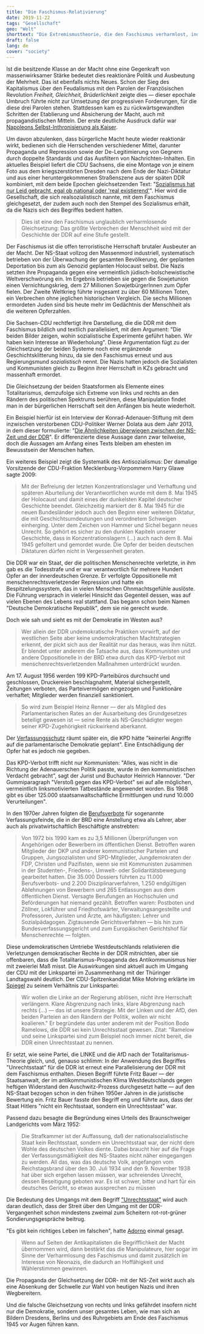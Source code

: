 ```yaml
---
title: "Die Faschismus-Relativierung"
date: 2019-11-22
tags: "Gesellschaft"
geo: "Welt"
shorttext: "Die Extremismustheorie, die den Faschismus verharmlost, indem sie ihn mit dem Kommunismus gleichsetzt, ist ein lupenreines Siegernarrativ."
draft: false
lang: de
cover: "society"
---
```


Ist die besitzende Klasse an der Macht ohne eine Gegenkraft von massenwirksamer Stärke bedeutet dies reaktionäre Politik und Ausbeutung der Mehrheit. Das ist ebenfalls nichts Neues. Schon der Sieg des Kapitalismus über den Feudalismus mit den Parolen der Französischen Revolution *Freiheit, Gleichheit, Brüderlichkeit* zeigte dies — dieser epochale Umbruch führte nicht zur Umsetzung der progressiven Forderungen, für die diese drei Parolen stehen. Stattdessen kam es zu rückwärtsgewandten Schritten der Etablierung und Absicherung der Macht, auch mit propagandistischen Mitteln. Der erste deutliche Ausdruck dafür war [Napoleons Selbst-Inthronisierung als Kaiser](https://www.planet-wissen.de/geschichte/persoenlichkeiten/napoleon_bonaparte/index.html#Kaiser "Kaiserkrönung selbst gemacht").

Um davon abzulenken, dass bürgerliche Macht heute wieder reaktionär wirkt, bedienen sich die Herrschenden verschiedener Mittel, darunter Propaganda und Repression sowie der De-Legitimierung von Gegnern durch doppelte Standards und das Ausfiltern von Nachrichten-Inhalten. Ein aktuelles Beispiel liefert die CDU Sachsens, die eine Montage von je einem Foto aus dem kriegszerstörten Dresden nach dem Ende der Nazi-Diktatur und aus einer heruntergekommenen Straßenszene aus der späten DDR kombiniert, mit dem beide Epochen gleichsetzenden Text: "[Sozialismus hat nur Leid gebracht, egal ob national oder 'real existierend'](https://www.mdr.de/nachrichten/politik/regional/cdu-wahlkampf-plakat-sozialismus-ns-ddr-leid-100.html "Politologe: 'CDU-Bildmontage ist pure Demagogie'")". Hier wird die Gesellschaft, die sich realsozialistisch nannte, mit dem Faschismus gleichgesetzt, der zudem auch noch den Stempel des Sozialismus erhält, da die Nazis sich des Begriffes bedient hatten.

> Dies ist eine den Faschismus unglaublich verharmlosende Gleichsetzung: Das größte Verbrechen der Menschheit wird mit der Geschichte der DDR auf eine Stufe gestellt. 

Der Faschismus ist die offen terroristische Herrschaft brutaler Ausbeuter an der Macht. Der NS-Staat vollzog den Massenmord industriell, systematisch betrieben von der Überwachung der gesamten Bevölkerung, der geplanten Deportation bis zum als Genozid geplanten Holocaust selbst. Die Nazis setzten ihre Propaganda gegen eine vermeintlich jüdisch-bolschewistische Weltverschwörung ein. Im Ergebnis betrieben sie gegen die Sowjetunion einen Vernichtungskrieg, dem 27 Millionen SowjetbürgerInnen zum Opfer fielen. Der Zweite Weltkrieg führte insgesamt zu über 60 Millionen Toten, ein Verbrechen ohne jeglichen historischen Vergleich. Die sechs Millionen ermordeten Juden sind bis heute mehr im Gedächtnis der Menschheit als die weiteren Opferzahlen.

Die Sachsen-CDU rechtfertigt ihre Darstellung, die die DDR mit dem Faschismus bildlich und textlich parallelisiert, mit dem Argument: "Die beiden Bilder zeigen, wohin sozialistische Experimente geführt haben. Wir haben kein Interesse an Wiederholung". Diese Argumentation fügt zu der Gleichsetzung der beiden Systeme noch eine ergänzende Geschichtsklitterung hinzu, da sie den Faschismus erneut und aus Regierungsmund *sozialistisch* nennt. Die Nazis hatten jedoch die Sozialisten und Kommunisten gleich zu Beginn ihrer Herrschaft in KZs gebracht und massenhaft ermordet. 

Die Gleichsetzung der beiden Staatsformen als Elemente eines Totalitarismus, demzufolge sich Extreme von links und rechts an den Rändern des politischen Spektrums berühren, diese Manipulation findet man in der bürgerlichen Herrschaft seit den Anfängen bis heute wiederholt. 

Ein Beispiel hierfür ist ein Interview der Konrad-Adenauer-Stiftung mit dem inzwischen verstorbenen CDU-Politiker Werner Dolata aus dem Jahr 2013, in dem dieser formulierte: "[Die Ähnlichkeiten überwiegen zwischen der NS-Zeit und der DDR](/static/downloads/Interview_Jugend_in_zwei_Diktaturen.pdf "Jugend in zwei Diktaturen")". Er differenzierte diese Aussage dann zwar teilweise, doch die Aussagen am Anfang eines Texts bleiben am ehesten im Bewusstsein der Menschen haften.

Ein weiteres Beispiel zeigt die Systematik des Antisozialismus: Der damalige Vorsitzende der CDU-Fraktion Mecklenburg-Vorpommern Harry Glawe sagte 2009: 

> Mit der Befreiung der letzten Konzentrationslager und Verhaftung und späteren Aburteilung der Verantwortlichen wurde mit dem 8. Mai 1945 der Holocaust und damit eines der dunkelsten Kapitel deutscher Geschichte beendet. Gleichzeitig markiert der 8. Mai 1945 für die neuen Bundesländer jedoch auch den Beginn einer weiteren Diktatur, die mit Geschichtsumdeutungen und verordnetem Schweigen einherging. Unter dem Zeichen von Hammer und Sichel begann neues Unrecht. So gehört es sicher zu den dunklen Kapiteln unserer Geschichte, dass in Konzentrationslagern (...) auch nach dem 8. Mai 1945 gefoltert und gemordet wurde. Die Opfer der beiden deutschen Diktaturen dürfen nicht in Vergessenheit geraten.

Die DDR war ein Staat, der die politischen Menschenrechte verletzte, in ihm gab es die Todesstrafe und er war verantwortlich für mehrere Hundert Opfer an der innerdeutschen Grenze. Er verfolgte Oppositionelle mit menschenrechtsverletzender Repression und hatte ein Bespitzelungssystem, das in vielen Menschen Ohnmachtsgefühle auslöste. Die Führung versprach in vielerlei Hinsicht das Gegenteil dessen, was auf vielen Ebenen des Lebens real stattfand. Das begann schon beim Namen "Deutsche Demokratische Republik", dem sie nie gerecht wurde.  

Doch wie sah und sieht es mit der Demokratie im Westen aus? 

> Wer allein der DDR undemokratische Praktiken vorwirft, auf der westlichen Seite aber keine undemokratischen Machtstrategien erkennt, der pickt sich aus der Realität nur das heraus, was ihm nützt. Er blendet unter anderem die Tatsache aus, dass Kommunisten und andere Oppositionelle in der BRD etwa durch das KPD-Verbot mit menschenrechtsverletzenden Maßnahmen unterdrückt wurden. 

Am 17. August 1956 werden 199 KPD-Parteibüros durchsucht und geschlossen, Druckereien beschlagnahmt, Material sichergestellt, Zeitungen verboten, das Parteivermögen eingezogen und Funktionäre verhaftet; Mitglieder werden finanziell sanktioniert. 

> So wird zum Beispiel Heinz Renner — der als Mitglied des Parlamentarischen Rates an der Ausarbeitung des Grundgesetzes beteiligt gewesen ist — seine Rente als NS-Geschädigter wegen seiner KPD-Zugehörigkeit rückwirkend aberkannt.

Der [Verfassungsschutz](https://www1.wdr.de/stichtag/stichtag-bundesverfassungsgericht-verbot-kpd-100.html "17. August 1956 - Bundesverfassungsgericht verbietet KPD") räumt später ein, die KPD hätte "keinerlei Angriffe auf die parlamentarische Demokratie geplant". Eine Entschädigung der Opfer hat es jedoch nie gegeben.

Das KPD-Verbot trifft nicht nur Kommunisten: "Alles, was nicht in die Richtung der Adenauerschen Politik passte, wurde in den kommunistischen Verdacht gebracht", sagt der Jurist und Buchautor Heinrich Hannover. "Der Gummiparagraph "Verstoß gegen das KPD-Verbot" sei auf alle möglichen, vermeintlich linksmotivierten Tatbestände angewendet worden. Bis 1968 gibt es über 125.000 staatsanwaltschaftliche Ermittlungen und rund 10.000 Verurteilungen".

In den 1970er Jahren folgten die [Berufsverbote](http://berufsverbote.de/tl_files/docs/gehrcke_pm_25-01-02.html "30 Jahre Berufsverbote: PDS fordert Bereinigungsgesetz") für sogenannte Verfassungsfeinde, die in der BRD eine Anstellung etwa als Lehrer, aber auch als privatwirtschaftlich Beschäftigte anstrebten:

> Von 1972 bis 1990 kam es zu 3,5 Millionen Überprüfungen von Angehörigen oder Bewerbern im öffentlichen Dienst. Betroffen waren Mitglieder der DKP und anderer kommunistischer Parteien und Gruppen, Jungsozialisten und SPD-Mitglieder, Jungdemokraten der FDP, Christen und Pazifisten, wenn sie mit Kommunisten zusammen in der Studenten-, Friedens-, Umwelt- oder Solidaritätsbewegung gearbeitet hatten. Die 35.000 Dossiers führten zu 11.000 Berufsverbots- und 2.200 Disziplinarverfahren, 1.250 endgültigen Ablehnungen von Bewerbern und 265 Entlassungen aus dem öffentlichen Dienst. Versagte Berufungen an Hochschulen und Beförderungen hat niemand gezählt. Betroffen waren: Postboten und Zöllner, Lokführer und Friedhofswärter, Verwaltungsangestellte und Professoren, Juristen und Ärzte, am häufigsten: Lehrer und Sozialpädagogen. Zigtausende Gerichtsverfahren — bis hin zum Bundesverfassungsgericht und zum Europäischen Gerichtshof für Menschenrechte — folgten. 

Diese undemokratischen Umtriebe Westdeutschlands relativieren die Verletzungen demokratischer Rechte in der DDR mitnichten, aber sie offenbaren, dass die Totalitarismus-Propaganda des Antikommunismus hier mit zweierlei Maß misst. Die Auswirkungen sind aktuell auch im Umgang der CDU mit der Linkspartei im Zusammenhang mit der Thüringer Landtagswahl deutlich. Der CDU-Spitzenkandidat Mike Mohring erklärte im [Spiegel](https://www.spiegel.de/politik/deutschland/mike-mohring-cdu-vor-thueringen-wahl-ramelow-kneift-a-1291917.html "Ramelow kneift") zu seinem Verhältnis zur Linkspartei: 

> Wir wollen die Linke an der Regierung ablösen, nicht ihre Herrschaft verlängern. Klare Abgrenzung nach links, klare Abgrenzung nach rechts (...) — das ist unsere Strategie. Mit der Linken und der AfD, den beiden Parteien an den Rändern der Politik, wollen wir nicht koalieren." Er begründete das unter anderem mit der Position Bodo Ramelows, die DDR sei kein Unrechtsstaat gewesen. Zitat: "Ramelow und seine Linkspartei sind zum Beispiel noch immer nicht bereit, die DDR einen Unrechtsstaat zu nennen.

Er setzt, wie seine Partei, die LINKE und die AfD nach der Totalitarismus-Theorie gleich, und, genauso schlimm: In der Anwendung des Begriffes "Unrechtsstaat" für die DDR ist erneut eine Parallelisierung der DDR mit dem Faschismus enthalten. Diesen Begriff führte Fritz Bauer — der Staatsanwalt, der im antikommunistischen Klima Westdeutschlands gegen heftigen Widerstand den Auschwitz-Prozess durchgesetzt hatte — auf den NS-Staat bezogen schon in den frühen 1950er Jahren in die juristische Bewertung ein. Fritz Bauer fasste den Begriff eng und führte aus, dass der Staat Hitlers "nicht ein Rechtsstaat, sondern ein Unrechtsstaat" war.

Passend dazu besagte die Begründung eines Urteils des Braunschweiger Landgerichts vom März 1952: 

> Die Strafkammer ist der Auffassung, daß der nationalsozialistische Staat kein Rechtsstaat, sondern ein Unrechtsstaat war, der nicht dem Wohle des deutschen Volkes diente. Dabei braucht hier auf die Frage der Verfassungsmäßigkeit des NS-Staates nicht näher eingegangen zu werden. All das, was das deutsche Volk, angefangen vom Reichstagsbrand über den 30. Juli 1934 und den 9. November 1938 hat über sich ergehen lassen müssen, war schreiendes Unrecht, dessen Beseitigung geboten war. Es ist schwer, bitter und hart für ein deutsches Gericht, so etwas aussprechen zu müssen

Die Bedeutung des Umgangs mit dem Begriff ["Unrechtsstaat"](https://www.tagesspiegel.de/politik/ddr-war-kein-unrechtsstaat-aeusserungen-von-gregor-gysi-loesen-empoerung-aus/10777642.html "Äußerungen von Gregor Gysi lösen Empörung aus") wird auch daran deutlich, dass der Streit über den Umgang mit der DDR-Vergangenheit schon mindestens zweimal zum Scheitern rot-rot-grüner Sondierungsgespräche beitrug.

"Es gibt kein richtiges Leben im falschen", hatte [Adorno](https://www.fr.de/kultur/theodor-adorno-sein-falsches-leben-leben-unter-nazis-12889815.html "Zum 50. Todestag: Adornos falsches Leben war das Leben unter Nazis") einmal gesagt. 

> Wenn auf Seiten der Antikapitalisten die Begrifflichkeit der Macht übernommen wird, dann bestärkt das die Manipulateure, hier sogar im Sinne der Verharmlosung des Faschismus und damit zusätzlich im Interesse von Neonazis, die dadurch an Hoffähigkeit und Wählerstimmen gewinnen. 

Die Propaganda der Gleichsetzung der DDR- mit der NS-Zeit wirkt auch als eine Absenkung der Schwelle zur Wahl von heutigen Nazis und ihren Wegbereitern.

Und die falsche Gleichsetzung von rechts und links gefährdet insofern nicht nur die Demokratie, sondern unser gesamtes Leben, wie man sich an Bildern Dresdens, Berlins und des Ruhrgebiets am Ende des Faschismus 1945 vor Augen führen kann.
